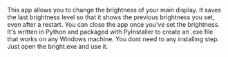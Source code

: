 This app allows you to change the brightness of your main display. It saves the last brightness level so that it shows the previous brightness you set, even after a restart. You can close the app once you've set the brightness. It's written in Python and packaged with PyInstaller to create an .exe file that works on any Windows machine.
You dont need to any installing step. Just open the bright.exe and use it.
